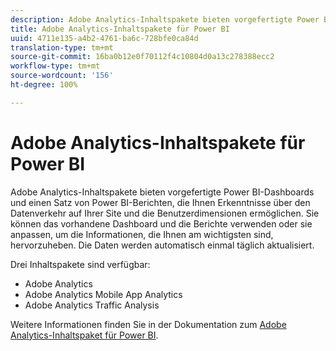 ```yaml
---
description: Adobe Analytics-Inhaltspakete bieten vorgefertigte Power BI-Dashboards und einen Satz von Power BI-Berichten, die Ihnen Erkenntnisse über den Datenverkehr auf Ihrer Site und die Benutzerdimensionen ermöglichen. Sie können das vorhandene Dashboard und die Berichte verwenden oder sie anpassen, um die Informationen, die Ihnen am wichtigsten sind, hervorzuheben. Die Daten werden automatisch einmal täglich aktualisiert.
title: Adobe Analytics-Inhaltspakete für Power BI
uuid: 4711e135-a4b2-4761-ba6c-728bfe0ca84d
translation-type: tm+mt
source-git-commit: 16ba0b12e0f70112f4c10804d0a13c278388ecc2
workflow-type: tm+mt
source-wordcount: '156'
ht-degree: 100%

---
```



# Adobe Analytics-Inhaltspakete für Power BI

Adobe Analytics-Inhaltspakete bieten vorgefertigte Power BI-Dashboards und einen Satz von Power BI-Berichten, die Ihnen Erkenntnisse über den Datenverkehr auf Ihrer Site und die Benutzerdimensionen ermöglichen. Sie können das vorhandene Dashboard und die Berichte verwenden oder sie anpassen, um die Informationen, die Ihnen am wichtigsten sind, hervorzuheben. Die Daten werden automatisch einmal täglich aktualisiert.

Drei Inhaltspakete sind verfügbar:

* Adobe Analytics
* Adobe Analytics Mobile App Analytics
* Adobe Analytics Traffic Analysis

Weitere Informationen finden Sie in der Dokumentation zum [Adobe Analytics-Inhaltspaket für Power BI](https://powerbi.microsoft.com/en-us/documentation/powerbi-content-pack-adobe-analytics/).
